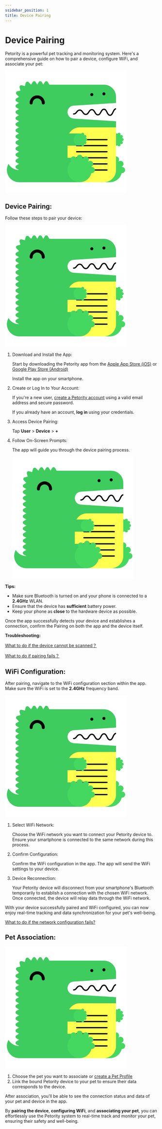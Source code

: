 ```yaml
---
ssidebar_position: 1
title: Device Pairing
---
```


# Device Pairing

Petority is a powerful pet tracking and monitoring system. Here's a comprehensive guide on how to pair a device, configure WiFi, and associate your pet:

![pairing steps](/img/logo.svg)

## Device Pairing:

Follow these steps to pair your device:

![step](/img/logo.svg)

1. Download and Install the App:

    Start by downloading the Petority app from the [Apple App Store (iOS)](/img/logo.svg) or [Google Play Store (Android)](/img/logo.svg)

    Install the app on your smartphone.
2. Create or Log In to Your Account:

    If you're a new user, [create a Petority account](/docs/petority/accounts/signing-up) using a valid email address and secure password.

    If you already have an account, **log in** using your credentials.
3. Access Device Pairing:

    Tap **User** > **Device** > **+**
4. Follow On-Screen Prompts:

    The app will guide you through the device pairing process.

    ![step](/img/logo.svg)

**Tips:**

+ Make sure Bluetooth is turned on and your phone is connected to a **2.4GHz** WLAN.
+ Ensure that the device has **sufficient** battery power.
+ Keep your phone as **close** to the hardware device as possible.

Once the app successfully detects your device and establishes a connection, confirm the Pairing on both the app and the device itself.

**Troubleshooting:**

[What to do if the device cannot be scanned？](/docs/petority/devices/FAQs/#2what-to-do-if-the-device-cannot-be-scanned)

[What to do if pairing fails？](/docs/petority/devices/FAQs#1what-to-do-if-pairing-fails)

## WiFi Configuration:
After pairing, navigate to the WiFi configuration section within the app. Make sure the WiFi is set to the **2.4GHz** frequency band. 

![Wifi](/img/logo.svg)

1. Select WiFi Network:

    Choose the WiFi network you want to connect your Petority device to. Ensure your smartphone is connected to the same network during this process.
2. Confirm Configuration:

    Confirm the WiFi configuration in the app. The app will send the WiFi settings to your device.
3. Device Reconnection:

    Your Petority device will disconnect from your smartphone's Bluetooth temporarily to establish a connection with the chosen WiFi network. Once connected, the device will relay data through the WiFi network.

With your device successfully paired and WiFi configured, you can now enjoy real-time tracking and data synchronization for your pet's well-being.

[What to do if the network configuration fails?](/docs/petority/devices/FAQs/#3what-to-do-if-the-network-configuration-fails)

## Pet Association:
![choose pet](/img/logo.svg)
1. Choose the pet you want to associate or [create a Pet Profile](/docs/petority/devices/pets#1-creating-a-pet-profile)
2. Link the bound Petority device to your pet to ensure their data corresponds to the device.

After association, you'll be able to see the connection status and data of your pet and device in the app.

By **pairing the device**, **configuring WiFi**, and **associating your pet**, you can effortlessly use the Petority system to real-time track and monitor your pet, ensuring their safety and well-being.
